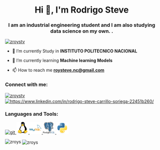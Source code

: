 <h1 align="center">Hi 👋, I'm Rodrigo Steve</h1>
<h3 align="center">I am an industrial engineering student and I am also studying data science on my own. .</h3>

<p align="left"> <a href="https://twitter.com/zroystv" target="blank"><img src="https://img.shields.io/twitter/follow/zroystv?logo=twitter&style=for-the-badge" alt="zroystv" /></a> </p>

- 🏫 I’m currently Study in **INSTITUTO POLITECNICO NACIONAL**

- 🌱 I’m currently learning **Machine learning Models**

- 📫 How to reach me **roysteve.nc@gmail.com**

<h3 align="left">Connect with me:</h3>
<p align="left">
<a href="https://twitter.com/zroystv" target="blank"><img align="center" src="https://raw.githubusercontent.com/rahuldkjain/github-profile-readme-generator/master/src/images/icons/Social/twitter.svg" alt="zroystv" height="30" width="40" /></a>
<a href="https://linkedin.com/in/https://www.linkedin.com/in/rodrigo-steve-carrillo-soriega-22451b260/" target="blank"><img align="center" src="https://raw.githubusercontent.com/rahuldkjain/github-profile-readme-generator/master/src/images/icons/Social/linked-in-alt.svg" alt="https://www.linkedin.com/in/rodrigo-steve-carrillo-soriega-22451b260/" height="30" width="40" /></a>
</p>

<h3 align="left">Languages and Tools:</h3>
<p align="left"> <a href="https://git-scm.com/" target="_blank" rel="noreferrer"> <img src="https://www.vectorlogo.zone/logos/git-scm/git-scm-icon.svg" alt="git" width="40" height="40"/> </a> <a href="https://www.linux.org/" target="_blank" rel="noreferrer"> <img src="https://raw.githubusercontent.com/devicons/devicon/master/icons/linux/linux-original.svg" alt="linux" width="40" height="40"/> </a> <a href="https://www.mysql.com/" target="_blank" rel="noreferrer"> <img src="https://raw.githubusercontent.com/devicons/devicon/master/icons/mysql/mysql-original-wordmark.svg" alt="mysql" width="40" height="40"/> </a> <a href="https://www.postgresql.org" target="_blank" rel="noreferrer"> <img src="https://raw.githubusercontent.com/devicons/devicon/master/icons/postgresql/postgresql-original-wordmark.svg" alt="postgresql" width="40" height="40"/> </a> <a href="https://www.python.org" target="_blank" rel="noreferrer"> <img src="https://raw.githubusercontent.com/devicons/devicon/master/icons/python/python-original.svg" alt="python" width="40" height="40"/> </a> </p>

<p><img align="left" src="https://github-readme-stats.vercel.app/api/top-langs?username=zroys&show_icons=true&locale=en&layout=compact" alt="zroys" /></p>

<p>&nbsp;<img align="center" src="https://github-readme-stats.vercel.app/api?username=zroys&show_icons=true&locale=en" alt="zroys" /></p>
